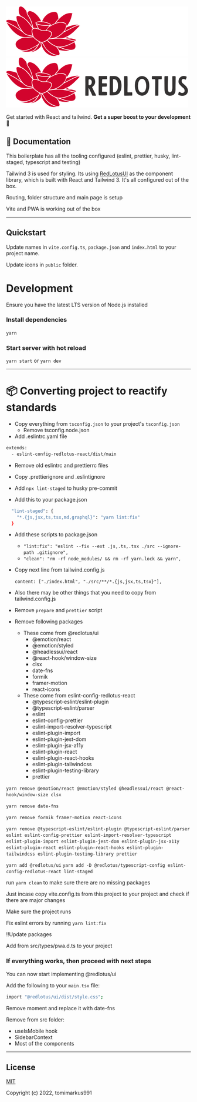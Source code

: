 ![RedLotus-Logo-Dark](.github/base-logo-dark-mode.svg#gh-dark-mode-only)
![RedLotus-Logo-Light](.github/base-logo-light-mode.svg#gh-light-mode-only)

Get started with React and tailwind. **Get a super boost to your development** 🚀

## 📖 Documentation
This boilerplate has all the tooling configured (eslint, prettier, husky, lint-staged, typescript and testing)

Tailwind 3 is used for styling.
Its using [RedLotusUI](https://github.com/redlotus-io/ui) as the component library, which is built with React and Tailwind 3.  It's all configured out of the box.

Routing, folder structure and main page is setup

Vite and PWA is working out of the box

---

## Quickstart
Update names in `vite.config.ts`, `package.json` and `index.html` to your project name.

Update icons in `public` folder.

# Development
Ensure you have the latest LTS version of Node.js installed

### Install dependencies
`yarn`

### Start server with hot reload
`yarn start` or `yarn dev`

---
# 📦 Converting project to reactify standards

- Copy everything from `tsconfig.json` to your project's `tsconfig.json`
  - Remove tsconfig.node.json
- Add .eslintrc.yaml file
```bash
extends:
  - eslint-config-redlotus-react/dist/main
```
- Remove old eslintrc and prettierrc files
- Copy .prettierignore and .eslintignore

- Add `npx lint-staged` to husky pre-commit
- Add this to your package.json
```bash
  "lint-staged": {
    "*.{js,jsx,ts,tsx,md,graphql}": "yarn lint:fix"
  }
```
- Add these scripts to package.json
  -  `"lint:fix": "eslint --fix --ext .js,.ts,.tsx ./src --ignore-path .gitignore",`
  -  `"clean": "rm -rf node_modules/ && rm -rf yarn.lock && yarn",`


- Copy next line from tailwind.config.js

    `content: ["./index.html", "./src/**/*.{js,jsx,ts,tsx}"],`

- Also there may be other things that you need to copy from tailwind.config.js

- Remove `prepare` and `prettier` script

- Remove following packages
  - These come from @redlotus/ui
    - @emotion/react
    - @emotion/styled
    - @headlessui/react
    - @react-hook/window-size
    - clsx
    - date-fns
    - formik
    - framer-motion
    - react-icons
  - These come from eslint-config-redlotus-react
    - @typescript-eslint/eslint-plugin
    - @typescript-eslint/parser
    - eslint
    - eslint-config-prettier
    - eslint-import-resolver-typescript
    - eslint-plugin-import
    - eslint-plugin-jest-dom
    - eslint-plugin-jsx-a11y
    - eslint-plugin-react
    - eslint-plugin-react-hooks
    - eslint-plugin-tailwindcss
    - eslint-plugin-testing-library
    - prettier

`yarn remove @emotion/react @emotion/styled @headlessui/react @react-hook/window-size clsx`

`yarn remove date-fns`

`yarn remove formik framer-motion react-icons`

`yarn remove @typescript-eslint/eslint-plugin @typescript-eslint/parser eslint eslint-config-prettier eslint-import-resolver-typescript eslint-plugin-import eslint-plugin-jest-dom eslint-plugin-jsx-a11y eslint-plugin-react eslint-plugin-react-hooks eslint-plugin-tailwindcss eslint-plugin-testing-library prettier`

`yarn add @redlotus/ui`
`yarn add -D @redlotus/typescript-config eslint-config-redlotus-react lint-staged`

run `yarn clean` to make sure there are no missing packages

Just incase copy vite.config.ts from this project to your project and check if there are major changes

Make sure the project runs

Fix eslint errors by running `yarn lint:fix`

!!Update packages

Add from src/types/pwa.d.ts to your project

### If everything works, then proceed with next steps

You can now start implementing @redlotus/ui

Add the following to your `main.tsx` file:

```bash
import "@redlotus/ui/dist/style.css";
```

Remove moment and replace it with date-fns

Remove from src folder:
- useIsMobile hook
- SidebarContext
- Most of the components

---

## License

[MIT](./LICENSE)

Copyright (c) 2022, tomimarkus991